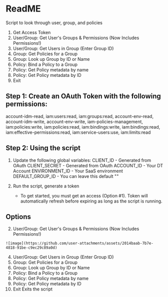 # ReadME

Script to look through user, group, and policies
1. Get Access Token
2. User/Group: Get User's Groups & Permissions (Now Includes Permissions!)
3. User/Group: Get Users in Group (Enter Group ID)
4. Group: Get Policies for a Group
5. Group: Look up Group by ID or Name
6. Policy: Bind a Policy to a Group
7. Policy: Get Policy metadata by name
8. Policy: Get Policy metadata by ID
9. Exit

## Step 1: Create an OAuth Token with the following permissions:
account-idm-read, iam:users:read, iam:groups:read, account-env-read, account-idm-write, account-env-write, iam-policies-management, iam:policies:write, iam:policies:read, iam:bindings:write, iam:bindings:read, iam:effective-permissions:read, iam:service-users:use, iam:limits:read

## Step 2: Using the script
1. Update the following global variables:
  CLIENT_ID - Generated from OAuth
  CLIENT_SECRET - Generated from OAuth
  ACCOUNT_ID - Your DT Account
  ENVIRONMENT_ID - Your SaaS environment
  DEFAULT_GROUP_ID - You can leave this default ""

2. Run the script, generate a token
   - To get started, you must get an access (Option #1). Token will automatically refresh before expiring as long as the script is running.
  

## Options


  2. User/Group: Get User's Groups & Permissions (Now Includes Permissions!)

    ![image](https://github.com/user-attachments/assets/2014baab-7b7e-4818-91be-c9ec29c89a0d)


     
  4. User/Group: Get Users in Group (Enter Group ID)
  5. Group: Get Policies for a Group
  6. Group: Look up Group by ID or Name
  7. Policy: Bind a Policy to a Group
  8. Policy: Get Policy metadata by name
  9. Policy: Get Policy metadata by ID
  10. Exit
      Exits the script
   
